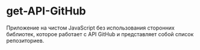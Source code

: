 # get-API-GitHub
Приложение на чистом JavaScript без использования сторонних библиотек, которое работает с API GitHub и представляет собой список репозиториев.
